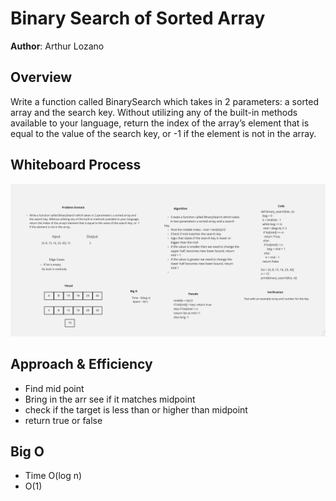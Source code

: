 # Binary Search of Sorted Array

**Author**: Arthur Lozano

## Overview

Write a function called BinarySearch which takes in 2 parameters: a sorted array and the search key. Without utilizing any of the built-in methods available to your language, return the index of the array’s element that is equal to the value of the search key, or -1 if the element is not in the array.

## Whiteboard Process

<!-- Embedded whiteboard image -->

![WhiteBoard](./whiteboard/cc3.png)

## Approach & Efficiency

<!-- What approach did you take? Discuss Why. What is the Big O space/time for this approach? -->

-   Find mid point
-   Bring in the arr see if it matches midpoint
-   check if the target is less than or higher than midpoint
-   return true or false

## Big O

-   Time O(log n)
-   O(1)
